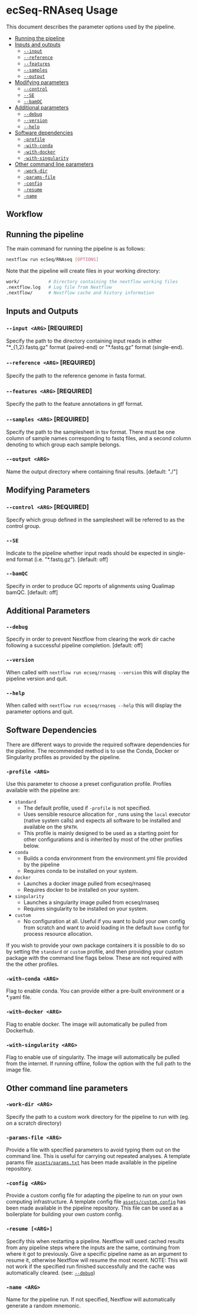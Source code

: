 # ecSeq-RNAseq Usage
This document describes the parameter options used by the pipeline.

* [Running the pipeline](#running-the-pipeline)
* [Inputs and outputs](#inputs-and-outputs)
    * [`--input`](#--input-arg-required)
    * [`--reference`](#--reference-arg-required)
    * [`--features`](#--features-arg-required)
    * [`--samples`](#--samples-arg-required)
    * [`--output`](#--output-arg)
* [Modifying parameters](#modifying-parameters)
    * [`--control`](#--control-required)
    * [`--SE`](#--SE)
    * [`--bamQC`](#--bamqc)
* [Additional parameters](#additional-parameters)
    * [`--debug`](#--debug)
    * [`--version`](#--version)
    * [`--help`](#--help)
* [Software dependencies](#software-dependencies)
    * [`-profile`](#-profile-arg)
    * [`-with-conda`](#-with-conda-arg)
    * [`-with-docker`](#-with-docker-arg)
    * [`-with-singularity`](#-with-singularity-arg)
* [Other command line parameters](#other-command-line-parameters)
    * [`-work-dir`](#-work-dir-arg)
    * [`-params-file`](#-params-file-arg)
    * [`-config`](#-config-arg)
    * [`-resume`](#-resume-arg)
    * [`-name`](#-name-arg)

## Workflow

## Running the pipeline
The main command for running the pipeline is as follows:

```bash
nextflow run ecSeq/RNAseq [OPTIONS]
```

Note that the pipeline will create files in your working directory:

```bash
work/           # Directory containing the nextflow working files
.nextflow.log   # Log file from Nextflow
.nextflow/      # Nextflow cache and history information
```

## Inputs and Outputs

### `--input <ARG>` [REQUIRED]
Specify the path to the directory containing input reads in either "\*_{1,2}.fastq.gz" format (paired-end) or "\*.fastq.gz" format (single-end).

### `--reference <ARG>` [REQUIRED]
Specify the path to the reference genome in fasta format.

### `--features <ARG>` [REQUIRED]
Specify the path to the feature annotations in gtf format.

### `--samples <ARG>` [REQUIRED]
Specify the path to the samplesheet in tsv format. There must be one column of sample names corresponding to fastq files, and a second column denoting to which group each sample belongs.

### `--output <ARG>`
Name the output directory where containing final results. [default: "./"]


## Modifying Parameters

### `--control <ARG>` [REQUIRED]
Specify which group defined in the samplesheet will be referred to as the control group.

### `--SE`
Indicate to the pipeline whether input reads should be expected in single-end format (i.e. "\*.fastq.gz"). [default: off]

### `--bamQC`
Specify in order to produce QC reports of alignments using Qualimap bamQC. [default: off]


## Additional Parameters

### `--debug`
Specify in order to prevent Nextflow from clearing the work dir cache following a successful pipeline completion. [default: off]

### `--version`
When called with `nextflow run ecseq/rnaseq --version` this will display the pipeline version and quit.

### `--help`
When called with `nextflow run ecseq/rnaseq --help` this will display the parameter options and quit.

## Software Dependencies

There are different ways to provide the required software dependencies for the pipeline. The recommended method is to use the Conda, Docker or Singularity profiles as provided by the pipeline. 

### `-profile <ARG>`
Use this parameter to choose a preset configuration profile. Profiles available with the pipeline are:

* `standard`
    * The default profile, used if `-profile` is not specified.
    * Uses sensible resource allocation for , runs using the `local` executor (native system calls) and expects all software to be installed and available on the `$PATH`.
    * This profile is mainly designed to be used as a starting point for other configurations and is inherited by most of the other profiles below.
* `conda`
    * Builds a conda environment from the environment.yml file provided by the pipeline
    * Requires conda to be installed on your system.
* `docker`
    * Launches a docker image pulled from ecseq/rnaseq
    * Requires docker to be installed on your system. 
* `singularity`
    * Launches a singularity image pulled from ecseq/rnaseq
    * Requires singularity to be installed on your system.
* `custom`
    * No configuration at all. Useful if you want to build your own config from scratch and want to avoid loading in the default `base` config for process resource allocation.

If you wish to provide your own package containers it is possible to do so by setting the `standard` or `custom` profile, and then providing your custom package with the command line flags below. These are not required with the the other profiles.

### `-with-conda <ARG>`
Flag to enable conda. You can provide either a pre-built environment or a *.yaml file.

### `-with-docker <ARG>`
Flag to enable docker. The image will automatically be pulled from Dockerhub.

### `-with-singularity <ARG>`
Flag to enable use of singularity. The image will automatically be pulled from the internet. If running offline, follow the option with the full path to the image file.

## Other command line parameters

### `-work-dir <ARG>`
Specify the path to a custom work directory for the pipeline to run with (eg. on a scratch directory)

### `-params-file <ARG>`
Provide a file with specified parameters to avoid typing them out on the command line. This is useful for carrying out repeated analyses. A template params file [`assets/params.txt`](../assets/params.txt) has been made available in the pipeline repository.

### `-config <ARG>`
Provide a custom config file for adapting the pipeline to run on your own computing infrastructure. A template config file [`assets/custom.config`](../assets/custom.config) has been made available in the pipeline repository. This file can be used as a boilerplate for building your own custom config.

### `-resume [<ARG>]`
Specify this when restarting a pipeline. Nextflow will used cached results from any pipeline steps where the inputs are the same, continuing from where it got to previously. Give a specific pipeline name as an argument to resume it, otherwise Nextflow will resume the most recent. NOTE: This will not work if the specified run finished successfully and the cache was automatically cleared. (see: [`--debug`](#--debug))

### `-name <ARG>`
Name for the pipeline run. If not specified, Nextflow will automatically generate a random mnemonic.
